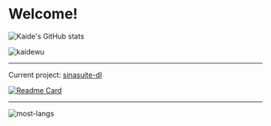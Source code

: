 # Welcome!

![Kaide's GitHub stats](https://github-readme-stats.vercel.app/api?username=kaidewu&theme=tokyonight&show_icons=true)
<p align="left"> <img src="https://komarev.com/ghpvc/?username=kaidewu" alt="kaidewu" /> </p>

---

Current project: [sinasuite-dl](https://github.com/kaidewu/sinasuite-dl)

[![Readme Card](https://github-readme-stats.vercel.app/api/pin/?username=kaidewu&theme=buefy&repo=portfolio-reflex)](https://github.com/kaidewu/portfolio-reflex)

---

![most-langs](https://github-readme-stats.vercel.app/api/top-langs/?username=kaidewu&hide=javascript,html&theme=tokyonight&layout=compact)
